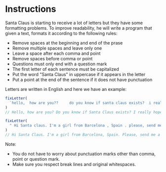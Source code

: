 # Instructions

Santa Claus is starting to receive a lot of letters but they have some formatting problems. To improve readability, he will write a program that given a text, formats it according to the following rules:

- Remove spaces at the beginning and end of the prase
- Remove multiple spaces and leave only one
- Leave a space after each comma and point
- Remove spaces before comma or point
- Questions must only end with a question mark
- The first letter of each sentence must be capitalized
- Put the word "Santa Claus" in uppercase if it appears in the letter
- Put a point at the end of the sentence if it does not have punctuation

Letters are written in English and here we have an example:

```js
fixLetter(
  `hello,  how are you??     do you know if santa claus exists?  i really hope he does!  bye `
)
// Hello, how are you? Do you know if Santa Claus exists? I really hope he does! Bye.

fixLetter(
  " Hi Santa claus. I'm a girl from Barcelona , Spain . please, send me a bike. Is it possible?"
)
// Hi Santa Claus. I'm a girl from Barcelona, Spain. Please, send me a bike. Is it possible?
```

Note:

- You do not have to worry about punctuation marks other than comma, point or question mark.
- Make sure you respect break lines and original whitespaces.
